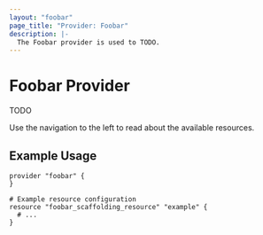 ```yaml
---
layout: "foobar"
page_title: "Provider: Foobar"
description: |-
  The Foobar provider is used to TODO.
---
```


# Foobar Provider

TODO

Use the navigation to the left to read about the available resources.

## Example Usage

```hcl
provider "foobar" {
}

# Example resource configuration
resource "foobar_scaffolding_resource" "example" {
  # ...
}
```
